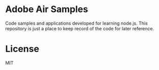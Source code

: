 Adobe Air Samples
=================

Code samples and applications developed for learning node.js. This repository is just a place to keep record of the code for later reference.

License
===========

MIT

